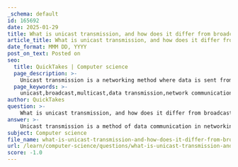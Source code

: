 ```yaml
---
_schema: default
id: 165692
date: 2025-01-29
title: What is unicast transmission, and how does it differ from broadcast and multicast transmissions?
article_title: What is unicast transmission, and how does it differ from broadcast and multicast transmissions?
date_format: MMM DD, YYYY
post_on_text: Posted on
seo:
  title: QuickTakes | Computer science
  page_description: >-
    Unicast transmission is a networking method where data is sent from one host to a specific individual host, contrasting with broadcast, which communicates to all hosts, and multicast, which targets a group of hosts.
  page_keywords: >-
    unicast,broadcast,multicast,data transmission,network communication,one-to-one,one-to-all,one-to-many,IP address,communication model,packet delivery
author: QuickTakes
question: >-
    What is unicast transmission, and how does it differ from broadcast and multicast transmissions?
answer: >-
    Unicast transmission is a method of data communication in networking where a packet is sent from one host to a specific individual host. This is a one-to-one communication model, meaning that the data is directed to a single recipient, identified by its unique IP address. For example, if a device with the IP address 192.168.1.5 sends a packet to another device with the IP address 192.168.1.10, this is considered unicast transmission.\n\nIn contrast, there are two other primary methods of data transmission: broadcast and multicast.\n\n1. **Broadcast Transmission**: This method involves sending a packet from one host to all hosts on a network. In a broadcast scenario, the packet is delivered to every device within the broadcast domain. For instance, a broadcast address like 192.168.1.255 would send the packet to all devices in the 192.168.1.0/24 network. Broadcast is a one-to-all communication model.\n\n2. **Multicast Transmission**: Multicast is a one-to-many communication method where a packet is sent from one host to a specific group of hosts that have subscribed to a particular multicast address. This allows for efficient data distribution to multiple recipients without sending multiple copies of the same data. An example of a multicast address is 224.0.0.1, which can be used to reach a group of devices that are interested in receiving that specific multicast traffic.\n\nIn summary, the key differences are:\n- **Unicast**: One sender to one receiver (e.g., 192.168.1.5 to 192.168.1.10).\n- **Broadcast**: One sender to all receivers in the network (e.g., 192.168.1.255).\n- **Multicast**: One sender to a specific group of receivers (e.g., 224.0.0.1).\n\nEach of these methods serves different purposes in network communication, with unicast being used for direct communication, broadcast for general announcements, and multicast for efficient group communication.
subject: Computer science
file_name: what-is-unicast-transmission-and-how-does-it-differ-from-broadcast-and-multicast-transmissions.md
url: /learn/computer-science/questions/what-is-unicast-transmission-and-how-does-it-differ-from-broadcast-and-multicast-transmissions
score: -1.0
---
```


&nbsp;